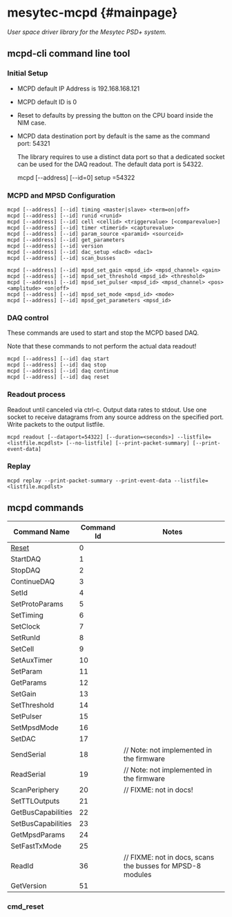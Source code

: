 # mesytec-mcpd  {#mainpage}

*User space driver library for the Mesytec PSD+ system.*

## mcpd-cli command line tool


### Initial Setup

* MCPD default IP Address is 192.168.168.121
* MCPD default ID is 0
* Reset to defaults by pressing the button on the CPU board inside the NIM case.
* MCPD data destination port by default is the same as the command port: 54321

  The library requires to use a distinct data port so that a dedicated socket
  can be used for the DAQ readout. The default data port is 54322.

    mcpd [--address] [--id=0] setup <newaddress> <newid> <dataport>=54322


### MCPD and MPSD Configuration

    mcpd [--address] [--id] timing <master|slave> <term=on|off>
    mcpd [--address] [--id] runid <runid>
    mcpd [--address] [--id] cell <cellid> <triggervalue> [<comparevalue>]
    mcpd [--address] [--id] timer <timerid> <capturevalue>
    mcpd [--address] [--id] param_source <paramid> <sourceid>
    mcpd [--address] [--id] get_parameters
    mcpd [--address] [--id] version
    mcpd [--address] [--id] dac_setup <dac0> <dac1>
    mcpd [--address] [--id] scan_busses
    
    mcpd [--address] [--id] mpsd_set_gain <mpsd_id> <mpsd_channel> <gain>
    mcpd [--address] [--id] mpsd_set_threshold <mpsd_id> <threshold>
    mcpd [--address] [--id] mpsd_set_pulser <mpsd_id> <mpsd_channel> <pos> <amplitude> <on|off>
    mcpd [--address] [--id] mpsd_set_mode <mpsd_id> <mode>
    mcpd [--address] [--id] mpsd_get_parameters <mpsd_id>


### DAQ control

These commands are used to start and stop the MCPD based DAQ.

Note that these commands to not perform the actual data readout!

    mcpd [--address] [--id] daq start
    mcpd [--address] [--id] daq stop
    mcpd [--address] [--id] daq continue
    mcpd [--address] [--id] daq reset

### Readout process

Readout until canceled via ctrl-c. Output data rates to stdout. Use one socket
to receive datagrams from any source address on the specified port. Write
packets to the output listfile.

    mcpd readout [--dataport=54322] [--duration=<seconds>] --listfile=<listfile.mcpdlst> [--no-listfile] [--print-packet-summary] [--print-event-data]

### Replay

    mcpd replay --print-packet-summary --print-event-data --listfile=<listfile.mcpdlst>

## mcpd commands


| Command Name      | Command Id    | Notes     |
| ---               | ---           | ---       |
| [Reset](#cmd_reset)             | 0 |
| StartDAQ          | 1 |
| StopDAQ           | 2 |
| ContinueDAQ       | 3 |
| SetId             | 4 |
| SetProtoParams    | 5 |
| SetTiming         | 6 |
| SetClock          | 7 |
| SetRunId          | 8 |
| SetCell           | 9 |
| SetAuxTimer       | 10 |
| SetParam          | 11 |
| GetParams         | 12 |
| SetGain           | 13 |
| SetThreshold      | 14 |
| SetPulser         | 15 |
| SetMpsdMode       | 16 |
| SetDAC            | 17 |
| SendSerial        | 18 | // Note: not implemented in the firmware
| ReadSerial        | 19 | // Note: not implemented in the firmware
| ScanPeriphery     | 20 | // FIXME: not in docs!
| SetTTLOutputs     | 21 |
| GetBusCapabilities | 22 |
| SetBusCapabilities | 23 |
| GetMpsdParams     | 24 |
| SetFastTxMode     | 25 |
| ReadId            | 36 | // FIXME: not in docs, scans the busses for MPSD-8 modules 
| GetVersion        | 51 |


### cmd_reset
